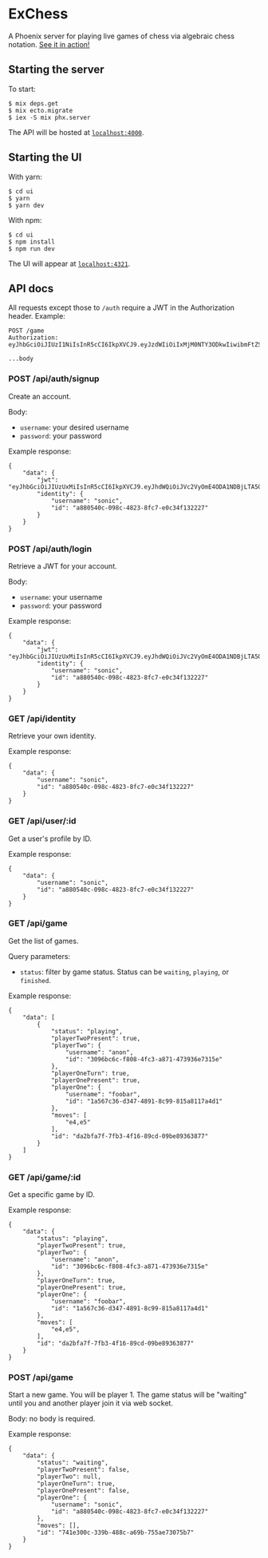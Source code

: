 # ExChess

A Phoenix server for playing live games of chess via algebraic chess
notation. [See it in action!](https://diplomat-robert-25142.netlify.com/#/login)

## Starting the server

To start:

```
$ mix deps.get
$ mix ecto.migrate
$ iex -S mix phx.server
```

The API will be hosted at [`localhost:4000`](http://localhost:4000).

## Starting the UI

With yarn:

```
$ cd ui
$ yarn
$ yarn dev
```

With npm:

```
$ cd ui
$ npm install
$ npm run dev
```

The UI will appear at [`localhost:4321`](http://localhost:4321).

## API docs

All requests except those to `/auth` require a JWT in the
Authorization header. Example:

```
POST /game
Authorization: eyJhbGciOiJIUzI1NiIsInR5cCI6IkpXVCJ9.eyJzdWIiOiIxMjM0NTY3ODkwIiwibmFtZSI6IkpvaG4gRG9lIiwiYWRtaW4iOnRydWV9.TJVA95OrM7E2cBab30RMHrHDcEfxjoYZgeFONFh7HgQ

...body
```

### POST /api/auth/signup

Create an account.

Body:

- `username`: your desired username
- `password`: your password

Example response:

```
{
	"data": {
		"jwt": "eyJhbGciOiJIUzUxMiIsInR5cCI6IkpXVCJ9.eyJhdWQiOiJVc2VyOmE4ODA1NDBjLTA5OGMtNDgyMy04ZmM3LWUwYzM0ZjEzMjIyNyIsImV4cCI6MTQ5NzUyMzczMCwiaWF0IjoxNDk2MzE0MTMwLCJpc3MiOiJFeENoZXNzIiwianRpIjoiM2JmOWI1YjctNGMxMS00NWEyLTk0YjUtYmI3MzQzYzRmODE5IiwicGVtIjp7fSwic3ViIjoiVXNlcjphODgwNTQwYy0wOThjLTQ4MjMtOGZjNy1lMGMzNGYxMzIyMjciLCJ0eXAiOiJhY2Nlc3MifQ.1Iu7I8vJWp_2cbbXh9F29Fv_7q9HFx2HzOBUc1Ea911Ek2t4bcRiRsALdUuP71mubj5zAw05JjMaLR5GpOwjwQ",
		"identity": {
			"username": "sonic",
			"id": "a880540c-098c-4823-8fc7-e0c34f132227"
		}
	}
}
```

### POST /api/auth/login

Retrieve a JWT for your account.

Body:

- `username`: your username
- `password`: your password

Example response:

```
{
	"data": {
		"jwt": "eyJhbGciOiJIUzUxMiIsInR5cCI6IkpXVCJ9.eyJhdWQiOiJVc2VyOmE4ODA1NDBjLTA5OGMtNDgyMy04ZmM3LWUwYzM0ZjEzMjIyNyIsImV4cCI6MTQ5NzUyMzczMCwiaWF0IjoxNDk2MzE0MTMwLCJpc3MiOiJFeENoZXNzIiwianRpIjoiM2JmOWI1YjctNGMxMS00NWEyLTk0YjUtYmI3MzQzYzRmODE5IiwicGVtIjp7fSwic3ViIjoiVXNlcjphODgwNTQwYy0wOThjLTQ4MjMtOGZjNy1lMGMzNGYxMzIyMjciLCJ0eXAiOiJhY2Nlc3MifQ.1Iu7I8vJWp_2cbbXh9F29Fv_7q9HFx2HzOBUc1Ea911Ek2t4bcRiRsALdUuP71mubj5zAw05JjMaLR5GpOwjwQ",
		"identity": {
			"username": "sonic",
			"id": "a880540c-098c-4823-8fc7-e0c34f132227"
		}
	}
}
```

### GET /api/identity

Retrieve your own identity.

Example response:

```
{
	"data": {
		"username": "sonic",
		"id": "a880540c-098c-4823-8fc7-e0c34f132227"
	}
}
```

### GET /api/user/:id

Get a user's profile by ID.

Example response:

```
{
	"data": {
		"username": "sonic",
		"id": "a880540c-098c-4823-8fc7-e0c34f132227"
	}
}
```

### GET /api/game

Get the list of games.

Query parameters:

- `status`: filter by game status. Status can be `waiting`, `playing`,
  or `finished`.

Example response:

```
{
	"data": [
		{
			"status": "playing",
			"playerTwoPresent": true,
			"playerTwo": {
				"username": "anon",
				"id": "3096bc6c-f808-4fc3-a871-473936e7315e"
			},
			"playerOneTurn": true,
			"playerOnePresent": true,
			"playerOne": {
				"username": "foobar",
				"id": "1a567c36-d347-4891-8c99-815a8117a4d1"
			},
			"moves": [
                "e4,e5"
			],
			"id": "da2bfa7f-7fb3-4f16-89cd-09be89363877"
		}
	]
}
```

### GET /api/game/:id

Get a specific game by ID.

Example response:

```
{
	"data": {
		"status": "playing",
		"playerTwoPresent": true,
		"playerTwo": {
			"username": "anon",
			"id": "3096bc6c-f808-4fc3-a871-473936e7315e"
		},
		"playerOneTurn": true,
		"playerOnePresent": true,
		"playerOne": {
			"username": "foobar",
			"id": "1a567c36-d347-4891-8c99-815a8117a4d1"
		},
		"moves": [
			"e4,e5",
		],
		"id": "da2bfa7f-7fb3-4f16-89cd-09be89363877"
	}
}
```

### POST /api/game

Start a new game. You will be player 1. The game status will be
"waiting" until you and another player join it via web socket.

Body: no body is required.

Example response:

```
{
	"data": {
		"status": "waiting",
		"playerTwoPresent": false,
		"playerTwo": null,
		"playerOneTurn": true,
		"playerOnePresent": false,
		"playerOne": {
			"username": "sonic",
			"id": "a880540c-098c-4823-8fc7-e0c34f132227"
		},
		"moves": [],
		"id": "741e300c-339b-488c-a69b-755ae73075b7"
	}
}
```


